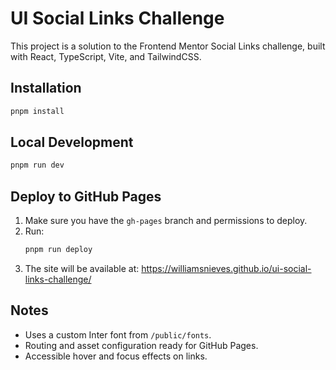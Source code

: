# UI Social Links Challenge

This project is a solution to the Frontend Mentor Social Links challenge, built with React, TypeScript, Vite, and TailwindCSS.

## Installation

```sh
pnpm install
```

## Local Development

```sh
pnpm run dev
```

## Deploy to GitHub Pages

1. Make sure you have the `gh-pages` branch and permissions to deploy.
2. Run:
   ```sh
   pnpm run deploy
   ```
3. The site will be available at: https://williamsnieves.github.io/ui-social-links-challenge/

## Notes
- Uses a custom Inter font from `/public/fonts`.
- Routing and asset configuration ready for GitHub Pages.
- Accessible hover and focus effects on links.
